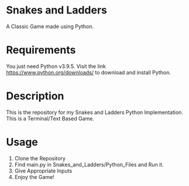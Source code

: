 # Snakes and Ladders 
A Classic Game made using Python.

# Requirements
You just need Python v3.9.5. 
Visit the link https://www.python.org/downloads/ to download and install Python.

# Description
This is the repository for my Snakes and Ladders Python Implementation.
This is a Terminal/Text Based Game.

# Usage
1. Clone the Repository
2. Find main.py in Snakes_and_Ladders/Python_Files and Run it.
3. Give Appropriate Inputs
4. Enjoy the Game!